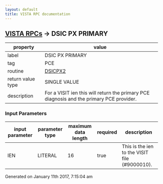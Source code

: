 ```yaml
---
layout: default
title: VISTA RPC documentation
---
```




## [VISTA RPCs](TableOfContent.md) &#8594; DSIC PX PRIMARY 

 property | value 
--- | --- 
 label | DSIC PX PRIMARY
 tag | PCE
 routine | [DSICPX2](http://code.osehra.org/dox/Routine_DSICPX2_source.html)
 return value type | SINGLE VALUE
 description | For a VISIT ien this will return the primary PCE diagnosis and the primary PCE provider.

### Input Parameters

| input parameter | parameter type | maximum data length | required | description | 
| --- | --- | --- | --- | --- | 
| IEN | LITERAL | 16 | true | This is the ien to the VISIT file (#9000010). | 




 Generated on January 11th 2017, 7:15:04 am